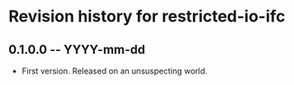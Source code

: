 # Revision history for restricted-io-ifc

## 0.1.0.0 -- YYYY-mm-dd

* First version. Released on an unsuspecting world.
